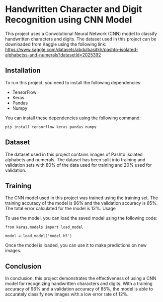 # Handwritten Character and Digit Recognition using CNN Model

This project uses a Convolutional Neural Network (CNN) model to classify handwritten characters and digits. The dataset used in this project can be downloaded from Kaggle using the following link: https://www.kaggle.com/datasets/abdulbasitkh/pashto-isolated-alphabetss-and-numerals?datasetId=2025392

## Installation

To run this project, you need to install the following dependencies:

- TensorFlow
- Keras
- Pandas
- Numpy

You can install these dependencies using the following command:

```
pip install tensorflow keras pandas numpy
```

## Dataset

The dataset used in this project contains images of Pashto isolated alphabets and numerals. The dataset has been split into training and validation sets with 80% of the data used for training and 20% used for validation.

## Training

The CNN model used in this project was trained using the training set. The training accuracy of the model is 96% and the validation accuracy is 85%. The total error calculated for the model is 12%.
Usage

To use the model, you can load the saved model using the following code:

```
from keras.models import load_model

model = load_model('model.h5')
```
Once the model is loaded, you can use it to make predictions on new images.

## Conclusion

In conclusion, this project demonstrates the effectiveness of using a CNN model for recognizing handwritten characters and digits. With a training accuracy of 96% and a validation accuracy of 85%, the model is able to accurately classify new images with a low error rate of 12%.
